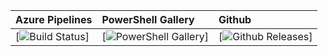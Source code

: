| Azure Pipelines | PowerShell Gallery | Github |
|:----------------|:-------------------|:-------|
| [![Build Status](https://img.shields.io/azure-devops/build/mmcnabb/250eaaa6-9ec4-4a14-b1dd-851aaed6ad0e/7/master.svg)] | [![PowerShell Gallery](https://img.shields.io/powershellgallery/dt/Okta.svg)] | [![Github Releases](https://img.shields.io/github/downloads/mattmcnabb/Okta/total.svg)]|
